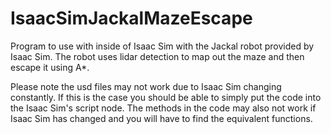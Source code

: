 # IsaacSimJackalMazeEscape
Program to use with inside of Isaac Sim with the Jackal robot provided by Isaac Sim. The robot uses lidar detection to map out the maze and then escape it using A*.

Please note the usd files may not work due to Isaac Sim changing constantly. If this is the case you should be able to simply put the code into the Isaac Sim's script node.
The methods in the code may also not work if Isaac Sim has changed and you will have to find the equivalent functions.
